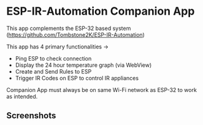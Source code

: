 # ESP-IR-Automation Companion App

This app complements the ESP-32 based system (https://github.com/Tombstone2K/ESP-IR-Automation)

This app has 4 primary functionalities ->

* Ping ESP to check connection
* Display the 24 hour temperature graph (via WebView)
* Create and Send Rules to ESP
* Trigger IR Codes on ESP to control IR appliances

Companion App must always be on same Wi-Fi network as ESP-32 to work as intended.

## Screenshots







